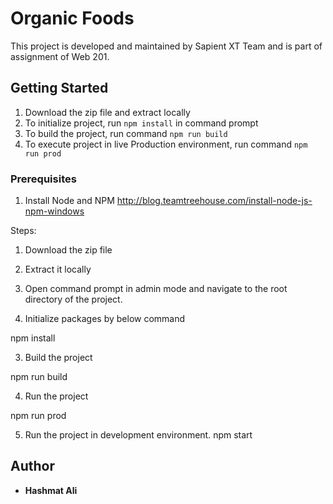 

# Organic Foods

This project is developed and maintained by Sapient XT Team and is part of assignment of Web 201.

## Getting Started

1. Download the zip file and extract locally
2. To initialize project, run `npm install` in command prompt
3. To build the project, run command `npm run build`
4. To execute project in live Production environment, run command `npm run prod`

### Prerequisites

1. Install Node and NPM
http://blog.teamtreehouse.com/install-node-js-npm-windows

Steps:

1. Download the zip file

2. Extract it locally

3. Open command prompt in admin mode and navigate to the root directory of the project.

2. Initialize packages by below command

npm install

3. Build the project

npm run build

4. Run the project

npm run prod

5. Run the project in development environment.
npm start


## Author

* **Hashmat Ali**



